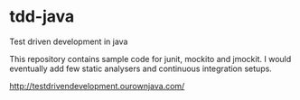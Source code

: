 tdd-java
========

Test driven development in java


This repository contains sample code for junit, mockito and jmockit. I would eventually add few static analysers and continuous integration setups.

http://testdrivendevelopment.ourownjava.com/


